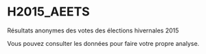 # H2015_AEETS
Résultats anonymes des votes des élections hivernales 2015

Vous pouvez consulter les données pour faire votre propre analyse.
